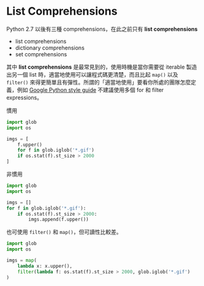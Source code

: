 # List Comprehensions

Python 2.7 以後有三種 comprehensions，在此之前只有 **list comprehensions**
* list comprehensions
* dictionary comprehensions
* set comprehensions

其中 **list comprehensions** 是最常見到的，使用時機是當你需要從 iterable 製造出另一個 list 時，適當地使用可以讓程式碼更清楚，而且比起 `map()` 以及 `filter()` 來得更簡單且有彈性。所謂的「適當地使用」要看你所處的團隊怎麼定義，例如 [Google Python style guide](https://github.com/google/styleguide/blob/gh-pages/pyguide.md#27-comprehensions--generator-expressions) 不建議使用多個 for 和 filter expressions。

慣用

```python
import glob
import os

imgs = [
    f.upper()
    for f in glob.iglob('*.gif')
    if os.stat(f).st_size > 2000
]
```

非慣用

```python
import glob
import os

imgs = []
for f in glob.iglob('*.gif'):
    if os.stat(f).st_size > 2000:
        imgs.append(f.upper())
```

也可使用 `filter()` 和 `map()`，但可讀性比較差。

```python
import glob
import os

imgs = map(
	lambda x: x.upper(),
    filter(lambda f: os.stat(f).st_size > 2000, glob.iglob('*.gif')
)
```
